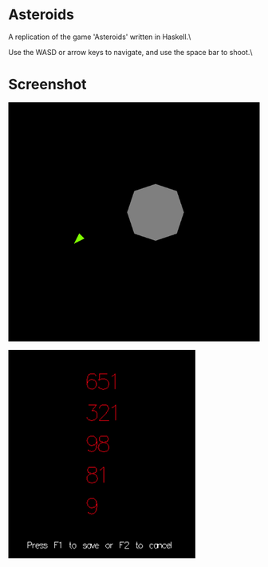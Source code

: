 # Asteroids
A replication of the game 'Asteroids' written in Haskell.\

Use the WASD or arrow keys to navigate, and use the space bar to shoot.\


# Screenshot
![In game](https://github.com/StephanAkkerman/Asteroids/blob/main/screenshot/screenshot.png)

![Scoreboard](https://github.com/StephanAkkerman/Asteroids/blob/main/screenshot/scoreboard.png)
